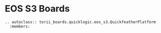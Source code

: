 # EOS S3 Boards

```{eval-rst}
.. autoclass:: torii_boards.quicklogic.eos_s3.QuickfeatherPlatform
  :members:
```
